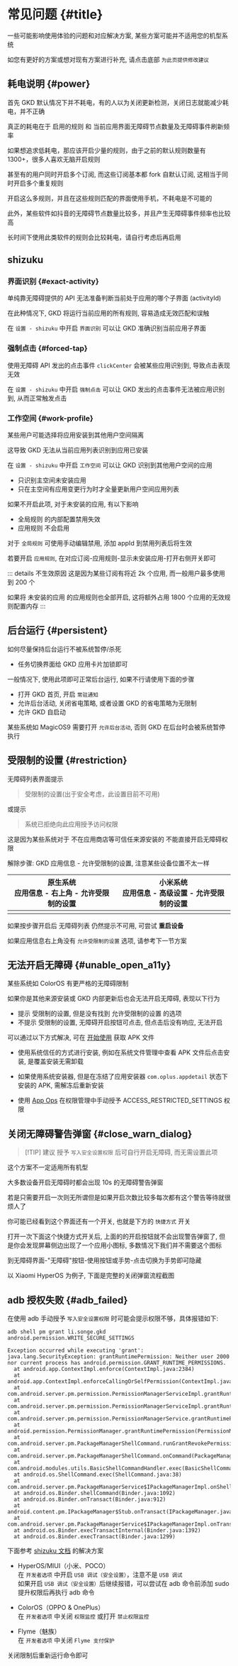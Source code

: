 # 常见问题 {#title}

一些可能影响使用体验的问题和对应解决方案, 某些方案可能并不适用您的机型系统

如您有更好的方案或想对现有方案进行补充, 请点击底部 `为此页提供修改建议`

## 耗电说明 {#power}

首先 GKD 默认情况下并不耗电，有的人以为关闭更新检测，关闭日志就能减少耗电，并不正确

真正的耗电在于 启用的规则 和 当前应用界面无障碍节点数量及无障碍事件刷新频率

如果想追求低耗电，那应该开启少量的规则，由于之前的默认规则数量有 1300+，很多人喜欢无脑开启规则

甚至有的用户同时开启多个订阅, 而这些订阅基本都 fork 自默认订阅, 这相当于同时开启多个重复规则

开启这么多规则，并且在这些规则匹配的界面使用手机，不耗电是不可能的

此外，某些软件如抖音的无障碍节点数量比较多，并且产生无障碍事件频率也比较高

长时间下使用此类软件的规则会比较耗电，请自行考虑后再启用

## shizuku

### 界面识别 {#exact-activity}

单纯靠无障碍提供的 API 无法准备判断当前处于应用的哪个子界面 (activityId)

在此种情况下, GKD 将运行当前应用的所有规则, 容易造成无效匹配和误触

在 `设置 - shizuku` 中开启 `界面识别` 可以让 GKD 准确识别当前应用子界面

### 强制点击 {#forced-tap}

使用无障碍 API 发出的点击事件 `clickCenter` 会被某些应用识别到, 导致点击表现无效

在 `设置 - shizuku` 中开启 `强制点击` 可以让 GKD 发出的点击事件无法被应用识别到, 从而正常触发点击

### 工作空间 {#work-profile}

某些用户可能选择将应用安装到其他用户空间隔离

这导致 GKD 无法从当前应用列表识别到应用已安装

在 `设置 - shizuku` 中开启 `工作空间` 可以让 GKD 识别到其他用户空间的应用

- 只识别主空间未安装应用
- 只在主空间有应用变更行为时才全量更新用户空间应用列表

如果不开启此项, 对于未安装的应用, 有以下影响

- 全局规则 的内部配置禁用失效
- 应用规则 不会启用

对于 `全局规则` 可使用手动编辑禁用, 添加 appId 到禁用列表后将生效

若要开启 `应用规则`, 在对应订阅-应用规则-显示未安装应用-打开右侧开关即可

::: details 不生效原因
这是因为某些订阅有将近 2k 个应用, 而一般用户最多使用到 200 个

如果将 未安装的应用 的应用规则也全部开启, 这将额外占用 1800 个应用的无效规则配置内存
:::

## 后台运行 {#persistent}

如何尽量保持后台运行不被系统暂停/杀死

- 任务切换界面给 GKD 应用卡片加锁即可

一般情况下, 使用此项即可正常后台运行, 如果不行请使用下面的步骤

- 打开 GKD 首页, 开启 `常驻通知`
- 允许后台活动, 关闭省电策略, 或者设置 GKD 的省电策略为无限制
- 允许 GKD 自启动

某些系统如 MagicOS9 需要打开 `允许后台活动`, 否则 GKD 在后台时会被系统暂停执行

<GImg src="0038.jpg" />

## 受限制的设置 {#restriction}

无障碍列表界面提示

> 受限制的设置(出于安全考虑，此设置目前不可用)

或提示

> 系统已拒绝向此应用授予访问权限

<ImageTable :images="[['0014.png','0039.jpg',]]" />

这是因为某些系统对于 不在应用商店等可信任来源安装的 不能直接开启无障碍权限

解除步骤: GKD 应用信息 - 允许受限制的设置, 注意某些设备位置不太一样

<table>
  <thead>
    <tr>
      <th class="text-center!">原生系统 <br> 应用信息 - 右上角 - 允许受限制的设置</th>
      <th class="text-center!">小米系统 <br> 应用信息 - 高级设置 - 允许受限制的设置</th>
    </tr>
  </thead>
  <tbody>
    <NImageGroup>
      <tr>
        <td>
          <GImg src="0016.png" />
        </td>
        <td>
          <GImg src="0040.jpg" />
        </td>
      </tr>
    </NImageGroup>
  </tbody>
</table>

如果按步骤开启后 无障碍列表 仍然提示不可用, 可尝试 **重启设备**

如果应用信息右上角没有 `允许受限制的设置` 选项, 请参考下一节方案

## 无法开启无障碍 {#unable_open_a11y}

某些系统如 ColorOS 有更严格的无障碍限制

如果你是其他来源安装或 GKD 内部更新后也会无法开启无障碍, 表现以下行为

- 提示 受限制的设置, 但是没有找到 允许受限制的设置 的选项
- 不提示 受限制的设置, 无障碍开启按钮可点击, 但点击后没有响应, 无法开启

可以通过以下方式解决, 可在 [开始使用](/guide/) 获取 APK 文件

- 使用系统信任的方式进行安装, 例如在系统文件管理中查看 APK 文件后点击安装, 是覆盖安装无需卸载

- 如果使用系统安装器, 但是在冻结了应用安装器 `com.oplus.appdetail` 状态下安装的 APK, 需解冻后重新安装

- 使用 [App Ops](https://appops.rikka.app/) 在权限管理中手动授予 ACCESS_RESTRICTED_SETTINGS 权限
  <GImg src="0037.png" />

## 关闭无障碍警告弹窗 {#close_warn_dialog}

> [!TIP] 建议
> 授予 `写入安全设置权限` 后可自行开启无障碍, 而无需设置此项

这个方案不一定适用所有机型

大多数设备开启无障碍时都会出现 10s 的无障碍警告弹窗

若是只需要开启一次则无所谓但是如果开启次数比较多每次都有这个警告等待就很烦人了

<ImageTable :images="[['0004.png', '0005.png']]" />

你可能已经看到这个界面还有一个开关, 也就是下方的 `快捷方式` 开关

打开一次下面这个快捷方式开关后, 上面的的开启按钮就不会出现警告弹窗了, 但是你会发现屏幕侧边出现了一个应用小图标, 多数情况下我们并不需要这个图标

到无障碍界面-"无障碍"按钮-使用按钮或手势-点击切换为手势即可隐藏

以 Xiaomi HyperOS 为例子, 下面是完整的关闭弹窗流程截图

<ImageTable :images="[['0009.png', '0010.png', '0011.png', '0012.png']]" />

## adb 授权失败 {#adb_failed}

在使用 adb 手动授予 `写入安全设置权限` 时可能会提示权限不够，具体报错如下:

```text
adb shell pm grant li.songe.gkd android.permission.WRITE_SECURE_SETTINGS

Exception occurred while executing 'grant':
java.lang.SecurityException: grantRuntimePermission: Neither user 2000 nor current process has android.permission.GRANT_RUNTIME_PERMISSIONS.
  at android.app.ContextImpl.enforce(ContextImpl.java:2384)
  at android.app.ContextImpl.enforceCallingOrSelfPermission(ContextImpl.java:2412)
  at com.android.server.pm.permission.PermissionManagerServiceImpl.grantRuntimePermissionInternal(PermissionManagerServiceImpl.java:1383)
  at com.android.server.pm.permission.PermissionManagerServiceImpl.grantRuntimePermission(PermissionManagerServiceImpl.java:1365)
  at com.android.server.pm.permission.PermissionManagerService.grantRuntimePermission(PermissionManagerService.java:573)
  at android.permission.PermissionManager.grantRuntimePermission(PermissionManager.java:610)
  at com.android.server.pm.PackageManagerShellCommand.runGrantRevokePermission(PackageManagerShellCommand.java:2717)
  at com.android.server.pm.PackageManagerShellCommand.onCommand(PackageManagerShellCommand.java:301)
  at com.android.modules.utils.BasicShellCommandHandler.exec(BasicShellCommandHandler.java:97)
  at android.os.ShellCommand.exec(ShellCommand.java:38)
  at com.android.server.pm.PackageManagerService$IPackageManagerImpl.onShellCommand(PackageManagerService.java:6840)
  at android.os.Binder.shellCommand(Binder.java:1092)
  at android.os.Binder.onTransact(Binder.java:912)
  at android.content.pm.IPackageManager$Stub.onTransact(IPackageManager.java:4352)
  at com.android.server.pm.PackageManagerService$IPackageManagerImpl.onTransact(PackageManagerService.java:6824)
  at android.os.Binder.execTransactInternal(Binder.java:1392)
  at android.os.Binder.execTransact(Binder.java:1299)
```

下面参考 [shizuku 文档](https://shizuku.rikka.app/guide/setup/#faq) 的解决方案

- HyperOS/MIUI（小米、POCO）\
  在 `开发者选项` 中开启 `USB 调试（安全设置）`，注意不是 `USB 调试`\
  如果开启 `USB 调试（安全设置）`后继续报错，可以尝试在 adb 命令前添加 sudo \
  提升权限后再执行 adb 命令

- ColorOS（OPPO & OnePlus）\
  在 `开发者选项` 中关闭 `权限监控` 或打开 `禁止权限监控`

- Flyme（魅族）\
  在 `开发者选项` 中关闭 `Flyme 支付保护`

关闭限制后重新运行命令即可
